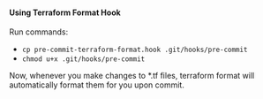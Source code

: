

#### Using Terraform Format Hook
Run commands:
- `cp pre-commit-terraform-format.hook .git/hooks/pre-commit`
- `chmod u+x .git/hooks/pre-commit`

Now, whenever you make changes to \*.tf files, terraform format will automatically format them for you upon commit.
